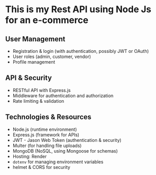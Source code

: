 # This is my Rest API using Node Js for an e-commerce

## User Management

- Registration & login (with authentication, possibly JWT or OAuth)
- User roles (admin, customer, vendor)
- Profile management

## API & Security

- RESTful API with Express.js
- Middleware for authentication and authorization
- Rate limiting & validation

## Technologies & Resources

- Node.js (runtime environment)
- Express.js (framework for APIs)
- JWT - Jason Web Token (authentication & security)
- Multer (for handling file uploads)
- MongoDB (NoSQL, using Mongoose for schemas)
- Hosting: Render
- `dotenv` for managing environment variables
- helmet & CORS for security
